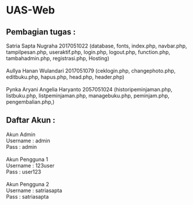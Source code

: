 # UAS-Web
## Pembagian tugas :
Satria Sapta Nugraha 2017051022 (database, fonts, index.php, navbar.php, tampilpesan.php, useraktif.php, login.php, logout.php, function.php, tambahadmin.php, registrasi.php, Hosting) <br> <br>
Aullya Hanan Wulandari 2017051079 (ceklogin.php, changephoto.php, editbuku.php, hapus.php, head.php, header.php) <br> <br>
Pynka Aryani Angelia Haryanto 2057051024 (historipeminjaman.php, listbuku.php, listpeminjaman.php, managebuku.php, peminjam.php, pengembalian.php,) <br>

## Daftar Akun :
Akun Admin <br>
Username : admin <br>
Pass : admin <br>
<br>
Akun Pengguna 1 <br>
Username : 123user <br>
Pass : user123 <br>
<br>
Akun Pengguna 2 <br>
Username : satriasapta <br>
Pass     : satriasapta <br>
